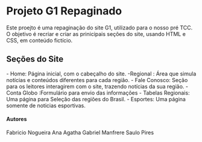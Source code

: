 <h1> Projeto G1 Repaginado</h1>
<p> Este proejto é uma repaginação do site G1, utilizado para o nosso pré TCC.
O objetivo é recriar e criar as prinicipais seções do site, usando HTML e CSS, em conteúdo fictício.
</p>
<h2> Seções do Site</h2>
<p>
  - Home: Página inicial, com o cabeçalho do site.
  -Regional : Área que simula notícias e conteúdos diferentes para cada região.
  - Fale Conosco: Seção para os leitores interagirem com o site, trazendo notícias da sua região.
  - Conta Globo :Formulário para envio das informações
  - Tabelas Regionais: Uma página para Seleção das regiões do Brasil.
  - Esportes: Uma página somente de noticias esportivas.
</p>
<h4> Autores</h4>
<p>
  Fabricio Nogueira
  Ana Agatha
  Gabriel Manfrere
  Saulo Pires
</p>
